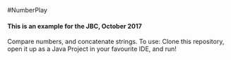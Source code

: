 #NumberPlay 

#### This is an example for the JBC, October 2017 
Compare numbers, and concatenate strings. 
To use: 
Clone this repository, open it up as a Java Project in your favourite IDE, and run! 
